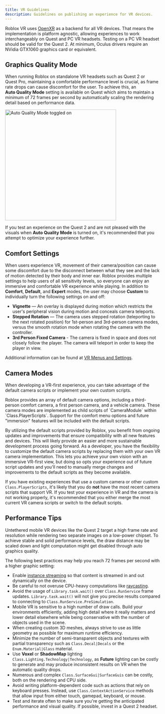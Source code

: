```yaml
---
title: VR Guidelines
description: Guidelines on publishing an experience for VR devices.
---
```


Roblox VR uses [OpenXR](https://www.khronos.org/openxr/) as a backend for all VR devices. That means the implementation is platform agnostic, allowing experiences to work interchangeably on Quest and PC VR headsets. Testing on a PC VR headset should be valid for the Quest&nbsp;2. At minimum, Oculus drivers require an NVidia GTX1060 graphics card or equivalent.

## Graphics Quality Mode

When running Roblox on standalone VR headsets such as Quest&nbsp;2 or Quest&nbsp;Pro, maintaining a comfortable performance level is crucial, as frame rate drops can cause discomfort for the user. To achieve this, an **Auto&nbsp;Quality&nbsp;Mode** setting is available on Quest which aims to maintain a minimum of 72 frames per second by automatically scaling the rendering detail based on performance data.

<img src="../../assets/publishing/vr/Auto-Quality-Mode.png" width="360" alt="Auto Quality Mode toggled on" />

If you test an experience on the Quest&nbsp;2 and are not pleased with the visuals when **Auto&nbsp;Quality&nbsp;Mode** is turned on, it's recommended that you attempt to optimize your experience further.

## Comfort Settings

When users experience VR, movement of their camera/position can cause some discomfort due to the disconnect between what they see and the lack of motion detected by their body and inner ear. Roblox provides multiple settings to help users of all sensitivity levels, so everyone can enjoy an immersive and comfortable VR experience while playing. In addition to **Comfort**, **Default**, and **Expert** modes, the user may choose **Custom** to individually turn the following settings on and off:

- **Vignette** — An overlay is displayed during motion which restricts the user's peripheral vision during motion and conceals camera teleports.
- **Stepped Rotation** — The camera uses stepped rotation (teleporting to the next rotated position) for 1st-person and 3rd-person camera modes, versus the smooth rotation mode when rotating the camera with the controller.
- **3rd Person Fixed Camera** - The camera is fixed in space and does not closely follow the player. The camera will teleport in order to keep the player in view.

Additional information can be found at [VR Menus and Settings](https://en.help.roblox.com/hc/en-us/articles/15703381902740-VR-Menus-and-Settings).

## Camera Modes

When developing a VR-first experience, you can take advantage of the default camera scripts or implement your own custom scripts.

<Tabs>
<TabItem label="Default Cameras">
Roblox provides an array of default camera options, including a third-person comfort camera, a first person camera, and a vehicle camera. These camera modes are implemented as child scripts of `CameraModule` within `Class.PlayerScripts`. Support for the comfort menu options and future "immersion" features will be included with the default scripts.

By utilizing the default scripts provided by Roblox, you benefit from ongoing updates and improvements that ensure compatibility with all new features and devices. This will likely provide an easier and more sustainable development process going forward.
</TabItem>
<TabItem label="Custom Camera">
As a developer, you have the flexibility to customize the default camera scripts by replacing them with your own VR camera implementation. This lets you achieve your own vision with an immersive VR-first view, but doing so opts your experience out of future script updates and you'll need to manually merge changes and improvements to the default scripts as they become available.

If you have existing experiences that use a custom camera or other custom `Class.PlayerScripts`, it's likely that you do **not** have the most recent camera scripts that support VR. If you test your experience in VR and the camera is not working properly, it's recommended that you either merge the most current VR camera scripts or switch to the default scripts.
</TabItem>
</Tabs>

## Performance Tips

Untethered mobile VR devices like the Quest&nbsp;2 target a high frame rate and resolution while rendering two separate images on a low-power chipset. To achieve stable and solid performance levels, the draw distance may be scaled down and light computation might get disabled through auto graphics quality.

The following best practices may help you reach 72 frames per second with a higher graphic setting:

- Enable [instance streaming](../../workspace/streaming.md) so that content is streamed in and out dynamically on the device.
- Be careful to not overuse CPU-heavy computations like [raycasting](../../workspace/raycasting.md).
- Avoid the usage of `Library.task.wait()` over `Class.RunService` frame updates. `Library.task.wait()` will not give you precise results compared to connecting to `Class.RunService.PreSimulation`.
- Mobile VR is sensitive to a high number of draw calls. Build your environments efficiently, adding high detail where it really matters and lower detail elsewhere while being conservative with the number of objects used in the scene.
- When creating custom 3D meshes, always strive to use as little geometry as possible for maximum runtime efficiency.
- Minimize the number of semi-transparent objects and textures with partial transparency such as `Class.Decal|Decals` or the `Enum.Material|Glass` material.
- Use **Voxel** or **ShadowMap** lighting `Class.Lighting.Technology|Technology`, as **Future** lighting can be costly to generate and may produce inconsistent results on VR when the automatic quality drops.
- Numerous and complex `Class.SurfaceGui|SurfaceGuis` can be costly, both on the rendering and CPU side.
- Avoid writing platform-dependent code such as actions that rely on keyboard presses. Instead, use `Class.ContextActionService` methods that allow input from either touch, gamepad, keyboard, or mouse.
- Test and iterate often to make sure you're getting the anticipated performance and visual quality. If possible, invest in a Quest&nbsp;2 headset.
